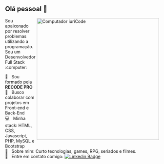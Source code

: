 ## Olá pessoal 👋
<img src="https://raw.githubusercontent.com/MicaelliMedeiros/micaellimedeiros/master/image/computer-illustration.png" min-width="400px" max-width="400px" width="400px" align="right" alt="Computador iuriCode">
Sou apaixonado por resolver problemas utilizando a programação.
Sou um Desenvolvedor Full Stack :computer:

 :rocket:  &nbsp; Sou formado pela **RECODE PRO**
 <br/> :blue_heart: &nbsp; Busco colaborar com projetos em Front-end e Back-End 
 <br/> :computer: &nbsp; Minha stack: HTML, CSS, Javascript, PHP, MySQL e Bootstrap
 <br/> 💬  &nbsp; Sobre mim: Curto tecnologias, games, RPG, seriados e filmes.
 <br/> :email: &nbsp; Entre em contato comigo:  [![Linkedin Badge](https://img.shields.io/badge/Alexsandro%20Marques-Future%20Developer%20Web-blue?style=flat-square&logo=Linkedin&logoColor=white&link=https://www.linkedin.com/in/alexsandro-sm-1q84/)](https://www.linkedin.com/in/alexsandro-sm-1q84/)
